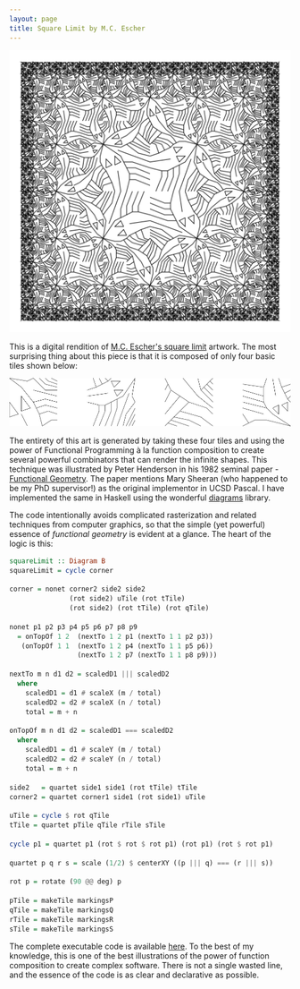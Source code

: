 ```yaml
---
layout: page
title: Square Limit by M.C. Escher
---
```


![Escher](https://raw.githubusercontent.com/Abhiroop/Abhiroop.github.io/01b52606b3a75bd26574bc22cb36eb6d39383c35/art/sqlimit.svg)

This is a digital rendition of [M.C. Escher's square limit](https://www.wikiart.org/en/m-c-escher/square-limit) artwork. The most surprising thing about this piece
is that it is composed of only four basic tiles shown below:

![Escher Tiles](https://raw.githubusercontent.com/Abhiroop/Abhiroop.github.io/eed5bc0c912e0cff256c677415675b1be26228f7/art/tile.svg)

The entirety of this art is generated by taking these four tiles and using the power of Functional Programming à la function composition to create several powerful combinators that can render the infinite shapes. This technique was illustrated by Peter Henderson in his 1982 seminal paper - [Functional Geometry](https://dl.acm.org/doi/10.1145/800068.802148). The paper mentions Mary Sheeran (who happened to be my PhD supervisor!) as the original implementor in UCSD Pascal. I have implemented the same in Haskell using the wonderful [diagrams](https://hackage.haskell.org/package/diagrams) library.

The code intentionally avoids complicated rasterization and related techniques from computer graphics, so that the simple (yet powerful) essence of *functional geometry* is evident at a glance. The heart of the logic is this:

```haskell
squareLimit :: Diagram B
squareLimit = cycle corner

corner = nonet corner2 side2 side2
               (rot side2) uTile (rot tTile)
               (rot side2) (rot tTile) (rot qTile)

nonet p1 p2 p3 p4 p5 p6 p7 p8 p9
  = onTopOf 1 2  (nextTo 1 2 p1 (nextTo 1 1 p2 p3))
   (onTopOf 1 1  (nextTo 1 2 p4 (nextTo 1 1 p5 p6))
                 (nextTo 1 2 p7 (nextTo 1 1 p8 p9)))

nextTo m n d1 d2 = scaledD1 ||| scaledD2
  where
    scaledD1 = d1 # scaleX (m / total)
    scaledD2 = d2 # scaleX (n / total)
    total = m + n

onTopOf m n d1 d2 = scaledD1 === scaledD2
  where
    scaledD1 = d1 # scaleY (m / total)
    scaledD2 = d2 # scaleY (n / total)
    total = m + n

side2   = quartet side1 side1 (rot tTile) tTile
corner2 = quartet corner1 side1 (rot side1) uTile

uTile = cycle $ rot qTile
tTile = quartet pTile qTile rTile sTile

cycle p1 = quartet p1 (rot $ rot $ rot p1) (rot p1) (rot $ rot p1)

quartet p q r s = scale (1/2) $ centerXY ((p ||| q) === (r ||| s))

rot p = rotate (90 @@ deg) p

pTile = makeTile markingsP
qTile = makeTile markingsQ
rTile = makeTile markingsR
sTile = makeTile markingsS
```

The complete executable code is available [here](https://github.com/Abhiroop/geofunc). To the best of my knowledge, this is one of the best illustrations of the power of function composition to create complex software. There is not a single wasted line, and the essence of the code is as clear and declarative as possible.
